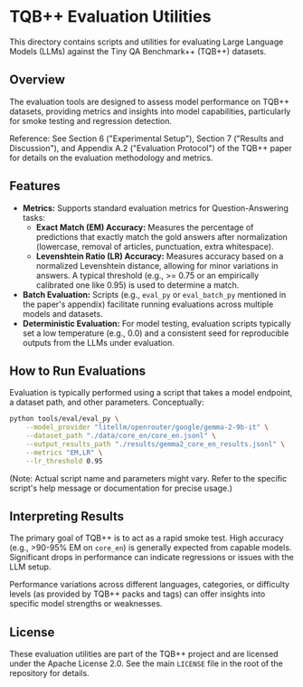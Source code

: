 # TQB++ Evaluation Utilities

<!-- SPDX-License-Identifier: Apache-2.0 -->

This directory contains scripts and utilities for evaluating Large Language Models (LLMs) against the Tiny QA Benchmark++ (TQB++) datasets.

## Overview

The evaluation tools are designed to assess model performance on TQB++ datasets, providing metrics and insights into model capabilities, particularly for smoke testing and regression detection.

Reference: See Section 6 ("Experimental Setup"), Section 7 ("Results and Discussion"), and Appendix A.2 ("Evaluation Protocol") of the TQB++ paper for details on the evaluation methodology and metrics.

## Features

*   **Metrics:** Supports standard evaluation metrics for Question-Answering tasks:
    *   **Exact Match (EM) Accuracy:** Measures the percentage of predictions that exactly match the gold answers after normalization (lowercase, removal of articles, punctuation, extra whitespace).
    *   **Levenshtein Ratio (LR) Accuracy:** Measures accuracy based on a normalized Levenshtein distance, allowing for minor variations in answers. A typical threshold (e.g., >= 0.75 or an empirically calibrated one like 0.95) is used to determine a match.
*   **Batch Evaluation:** Scripts (e.g., `eval_py` or `eval_batch_py` mentioned in the paper's appendix) facilitate running evaluations across multiple models and datasets.
*   **Deterministic Evaluation:** For model testing, evaluation scripts typically set a low temperature (e.g., 0.0) and a consistent seed for reproducible outputs from the LLMs under evaluation.

## How to Run Evaluations

Evaluation is typically performed using a script that takes a model endpoint, a dataset path, and other parameters. Conceptually:

```bash
python tools/eval/eval_py \
    --model_provider "litellm/openrouter/google/gemma-2-9b-it" \
    --dataset_path "./data/core_en/core_en.jsonl" \
    --output_results_path "./results/gemma2_core_en_results.jsonl" \
    --metrics "EM,LR" \
    --lr_threshold 0.95
```

(Note: Actual script name and parameters might vary. Refer to the specific script's help message or documentation for precise usage.)

## Interpreting Results

The primary goal of TQB++ is to act as a rapid smoke test. High accuracy (e.g., >90-95% EM on `core_en`) is generally expected from capable models. Significant drops in performance can indicate regressions or issues with the LLM setup.

Performance variations across different languages, categories, or difficulty levels (as provided by TQB++ packs and tags) can offer insights into specific model strengths or weaknesses.

## License

These evaluation utilities are part of the TQB++ project and are licensed under the Apache License 2.0. See the main `LICENSE` file in the root of the repository for details.
